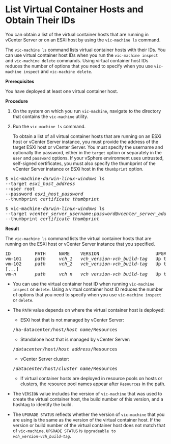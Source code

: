 # List Virtual Container Hosts and Obtain Their IDs #

You can obtain a list of the virtual container hosts that are running in vCenter Server or on an ESXi host by using the `vic-machine ls` command. 

The `vic-machine ls` command lists virtual container hosts with their IDs. You can use virtual container host IDs when you run the `vic-machine inspect` and `vic-machine delete` commands. Using virtual container host IDs reduces the number of options that you need to specify when you use `vic-machine inspect` and `vic-machine delete`.

**Prerequisites**

You have deployed at least one virtual container host.

**Procedure**

1. On the system on which you run `vic-machine`, navigate to the directory that contains the `vic-machine` utility.
2. Run the `vic-machine ls` command. 

   To obtain a list of all virtual container hosts that are running on an ESXi host or vCenter Server instance, you must provide the address of the target ESXi host or vCenter Server. You must specify the username and optionally the password, either in the `target` option or separately in the `user` and `password` options. If your vSphere environment uses untrusted, self-signed certificates, you must also specify the thumbprint of the vCenter Server instance or ESXi host in the `thumbprint` option.

  <pre>$ vic-machine<i>-darwin</i><i>-linux</i><i>-windows</i> ls
--target <i>esxi_host_address</i>
--user root
--password <i>esxi_host_password</i>
--thumbprint <i>certificate_thumbprint</i>
</pre>

   <pre>$ vic-machine<i>-darwin</i><i>-linux</i><i>-windows</i> ls
--target <i>vcenter_server_username</i>:<i>password</i>@<i>vcenter_server_address</i>
--thumbprint <i>certificate_thumbprint</i>
</pre>


**Result**

The `vic-machine ls` command lists the virtual container hosts that are running on the ESXi host or vCenter Server instance that you specified.

<pre>ID         PATH     NAME    VERSION                     UPGRADE STATUS
vm-101     <i>path</i>     <i>vch_1</i>   <i>vch_version</i>-<i>vch_build</i>-<i>tag</i>   Up to date
vm-102     <i>path</i>     <i>vch_2</i>   <i>vch_version</i>-<i>vch_build</i>-<i>tag</i>   Up to date
[...]
vm-<i>n</i>       <i>path</i>     <i>vch_n</i>   <i>vch_version</i>-<i>vch_build</i>-<i>tag</i>   Up to date
</pre>

- You can use the virtual container host ID when running `vic-machine inspect` or `delete`. Using a virtual container host ID reduces the number of options that you need to specify when you use `vic-machine inspect` or `delete`.
- The `PATH` value depends on where the virtual container host is deployed:

  - ESXi host that is not managed by vCenter Server:
  <pre>/ha-datacenter/host/<i>host_name</i>/Resources</pre>
  - Standalone host that is managed by vCenter Server: 
  <pre>/<i>datacenter</i>/host/<i>host_address</i>/Resources</pre>
  - vCenter Server cluster:
  <pre>/<i>datacenter</i>/host/<i>cluster_name</i>/Resources</pre>
  - If virtual container hosts are deployed in resource pools on hosts or clusters, the resource pool names appear after `Resources` in the path.
- The `VERSION` value includes the version of `vic-machine`  that was used to create the virtual container host, the build number of this version, and a hashtag to identify the build.
- The `UPGRADE STATUS` reflects whether the version of `vic-machine` that you are using is the same as the version of the virtual container host. If the version or build number of the virtual container host does not match that of `vic-machine`, `UPGRADE STATUS` is <code>Upgradeable to <i>vch_version</i>-<i>vch_build</i>-<i>tag</i></code>.
